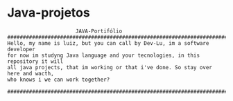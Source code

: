 # Java-projetos
                          JAVA-Portifólio
    ####################################################################################
    Hello, my name is luiz, but you can call by Dev-Lu, im a software developer 
    for now im studyng Java language and your tecnologies, in this repository it will 
    all java projects, that im working or that i've done. So stay over here and wacth,
    who knows i we can work together?

    ################################################################################
